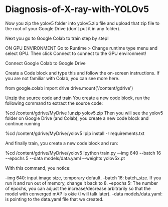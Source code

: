 # Diagnosis-of-X-ray-with-YOLOv5

Now you zip the yolov5 folder into yolov5.zip file and upload that zip file to the root of your Google Drive (don't put it in any folder).

Next you go to Google Colab to train step by step!

ON GPU ENVIRONMENT
Go to Runtime > Change runtime type menu and select GPU. Then click Connect to connect to the GPU environment!

Connect Google Colab to Google Drive

Create a Code block and type this and follow the on-screen instructions. If you are not familiar with Colab, you can see more here.

from google.colab import drive
drive.mount('/content/gdrive')


Unzip the source code and train
You create a new code block, run the following command to extract the source code:

%cd /content/gdrive/MyDrive
!unzip yolov5.zip
Then you will see the yolov5 folder on Google Drive (and Colab), you create a new code block and continue running

%cd /content/gdrive/MyDrive/yolov5
!pip install -r requirements.txt

And finally train, you create a new code block and run:

%cd /content/gdrive/MyDrive/yolov5
!python train.py --img 640 --batch 16 --epochs 5 --data models/data.yaml --weights yolov5x.pt

With this command, you notice:


 
–img 640: input image size, temporary default.
–batch 16: batch_size. If you run it and run out of memory, change it back to 8.
–epochs 5: The number of epochs, you can adjust the increase/decrease arbitrarily so that the model with converged mAP is okie (I will talk later).
–data models/data.yaml: is pointing to the data.yaml file that we created.

